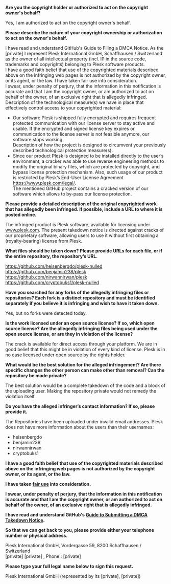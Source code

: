 **Are you the copyright holder or authorized to act on the copyright owner's behalf?**

Yes, I am authorized to act on the copyright owner's behalf.

**Please describe the nature of your copyright ownership or authorization to act on the owner's behalf.**

I have read and understand GitHub's Guide to Filing a DMCA Notice.
As the [private] I represent Plesk International GmbH, Schaffhausen / Switzerland as the owner of all intellectual property (incl. IP in the source code, trademarks and copyrights) belonging to Plesk software products.  
I have a good faith belief that use of the copyrighted materials described above on the infringing web pages is not authorized by the copyright owner, or its agent, or the law. I have taken fair use into consideration.  
I swear, under penalty of perjury, that the information in this notification is accurate and that I am the copyright owner, or am authorized to act on behalf of the owner, of an exclusive right that is allegedly infringed.  
Description of the technological measure(s) we have in place that effectively control access to your copyrighted material:  
- Our software Plesk is shipped fully encrypted and requires frequent protected communication with our license server to stay active and usable. If the encrypted and signed license key expires or communication to the license server is not feasible anymore, our software stops working.  
Description of how the project is designed to circumvent your previously described technological protection measure(s).  
- Since our product Plesk is designed to be installed directly to the user’s environment, a cracker was able to use reverse engineering methods to modify the original binary files, which are protected by copyright, and bypass license protection mechanism. Also, such usage of our product is restricted by Plesk’s End-User License Agreement https://www.plesk.com/legal/.  
The mentioned GitHub project contains a cracked version of our software which allows to by-pass our license protection.  

**Please provide a detailed description of the original copyrighted work that has allegedly been infringed. If possible, include a URL to where it is posted online.**

The infringed product is Plesk software, available for licensing under www.plesk.com.
The present takedown notice is directed against cracks of our proprietary software, allowing users to use it without first obtaining a (royalty-bearing) license from Plesk.  

**What files should be taken down? Please provide URLs for each file, or if the entire repository, the repository’s URL.**

https://github.com/heisenbergdo/plesk-nulled  
https://github.com/benjamin238/plesk  
https://github.com/nirwannirwan/plesk  
https://github.com/cryptobuks1/plesk-nulled  

**Have you searched for any forks of the allegedly infringing files or repositories? Each fork is a distinct repository and must be identified separately if you believe it is infringing and wish to have it taken down.**

Yes, but no forks were detected today.

**Is the work licensed under an open source license? If so, which open source license? Are the allegedly infringing files being used under the open source license, or are they in violation of the license?**

The crack is available for direct access through your platform. We are in good belief that this might be in violation of every kind of license. Plesk is in no case licensed under open source by the rights holder.

**What would be the best solution for the alleged infringement? Are there specific changes the other person can make other than removal? Can the repository be made private?**

The best solution would be a complete takedown of the code and a block of the uploading user. Making the repository private would not remedy the violation itself.

**Do you have the alleged infringer’s contact information? If so, please provide it.**

The Repositories have been uploaded under invalid email addresses. Plesk does not have more information about the users than their usernames:
- heisenbergdo  
- benjamin238  
- nirwannirwan  
- cryptobuks1  

**I have a good faith belief that use of the copyrighted materials described above on the infringing web pages is not authorized by the copyright owner, or its agent, or the law.**

**I have taken <a href="https://www.lumendatabase.org/topics/22">fair use</a> into consideration.**

**I swear, under penalty of perjury, that the information in this notification is accurate and that I am the copyright owner, or am authorized to act on behalf of the owner, of an exclusive right that is allegedly infringed.**

**I have read and understand GitHub's <a href="https://docs.github.com/articles/guide-to-submitting-a-dmca-takedown-notice/">Guide to Submitting a DMCA Takedown Notice</a>.**

**So that we can get back to you, please provide either your telephone number or physical address.**

Plesk International GmbH, Vordergasse 59, 8200 Schaffhausen / Switzerland  
[private] [private] , Phone : [private]

**Please type your full legal name below to sign this request.**

Plesk International GmbH (represented by its [private], [private])
